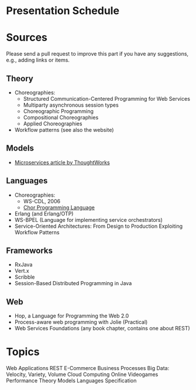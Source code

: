 # Presentation Schedule

# Sources

Please send a pull request to improve this part if you have any suggestions, e.g., adding links or items.

## Theory

- Choreographies:
  * Structured Communication-Centered Programming for Web Services
  * Multiparty asynchronous session types
  * Choreographic Programming
  * Compositional Choreographies
  * Applied Choreographies
- Workflow patterns (see also the website)

## Models

- [Microservices article by ThoughtWorks](http://martinfowler.com/articles/microservices.html)

## Languages

- Choreographies:
  * WS-CDL, 2006
  * [Chor Programming Language](http://www.chor-lang.org/)
- Erlang (and Erlang/OTP)
- WS-BPEL (Language for implementing service orchestrators)
- Service-Oriented Architectures: From Design to Production Exploiting Workflow Patterns

## Frameworks

- RxJava
- Vert.x
- Scribble
- Session-Based Distributed Programming in Java

## Web

- Hop, a Language for Programming the Web 2.0
- Process-aware web programming with Jolie (Practical)
- Web Services Foundations (any book chapter, contains one about REST)


# Topics

Web Applications
REST
E-Commerce
Business Processes
Big Data: Velocity, Variety, Volume
Cloud Computing
Online Videogames
Performance
Theory
Models
Languages
Specification
